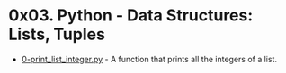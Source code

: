 # 0x03. Python - Data Structures: Lists, Tuples

- [0-print_list_integer.py]() - A function that prints all the integers of a list.
